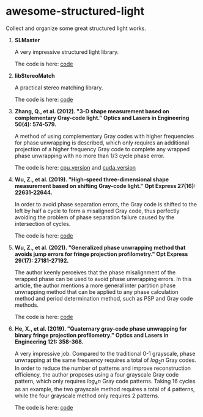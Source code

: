 # awesome-structured-light
Collect and organize some great structured light works.

1. **SLMaster**
   
   A very impressive structured light library.

   The code is here: [code](https://github.com/Practice3DVision/SLMaster)
2. **libStereoMatch**
   
   A practical stereo matching library.

   The code is here: [code](https://github.com/Practice3DVision/libStereoMatch)
3. **Zhang, Q., et al. (2012). "3-D shape measurement based on complementary Gray-code light." Optics and Lasers in Engineering 50(4): 574-579.**
   
   A method of using complementary Gray codes with higher frequencies for phase unwrapping is described, which only requires an additional projection of a higher frequency Gray code to complete any wrapped phase unwrapping with no more than 1/3 cycle phase error.

   The code is here: [cpu_version](https://github.com/Practice3DVision/SLMaster/blob/master/src/algorithm/cpuStructuredLight/sinusCompleGraycodePattern.hpp) and [cuda_version](https://github.com/Practice3DVision/SLMaster/blob/master/src/algorithm/gpuStructuredLight/cudaSinusCompleGraycodePattern.hpp)
4. **Wu, Z., et al. (2019). "High-speed three-dimensional shape measurement based on shifting Gray-code light." Opt Express 27(16): 22631-22644.**
   
   In order to avoid phase separation errors, the Gray code is shifted to the left by half a cycle to form a misaligned Gray code, thus perfectly avoiding the problem of phase separation failure caused by the intersection of cycles.

   The code is here: [code](https://github.com/Practice3DVision/SLMaster/blob/master/src/algorithm/cpuStructuredLight/sinusShiftGraycodePattern.hpp)
5. **Wu, Z., et al. (2021). "Generalized phase unwrapping method that avoids jump errors for fringe projection profilometry." Opt Express 29(17): 27181-27192.**
   
	The author keenly perceives that the phase misalignment of the wrapped phase can be used to avoid phase unwrapping errors. In this article, the author mentions a more general inter partition phase unwrapping method that can be applied to any phase calculation method and period determination method, such as PSP and Gray code methods.

    The code is here: [code](https://github.com/Practice3DVision/SLMaster/blob/master/src/algorithm/cpuStructuredLight/interzoneSinusFourGrayscalePattern.hpp)
6. **He, X., et al. (2019). "Quaternary gray-code phase unwrapping for binary fringe projection profilometry." Optics and Lasers in Engineering 121: 358-368.**
   
   A very impressive job. Compared to the traditional 0-1 grayscale, phase unwrapping at the same frequency requires a total of $log_2n$ Gray codes. In order to reduce the number of patterns and improve reconstruction efficiency, the author proposes using a four grayscale Gray code pattern, which only requires $log_4n$ Gray code patterns. Taking 16 cycles as an example, the two grayscale method requires a total of 4 patterns, while the four grayscale method only requires 2 patterns.

   The code is here: [code](https://github.com/Practice3DVision/SLMaster/blob/master/src/algorithm/cpuStructuredLight/interzoneSinusFourGrayscalePattern.hpp)

	


	
